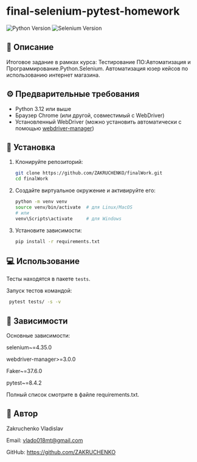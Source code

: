 # final-selenium-pytest-homework


![Python Version](https://img.shields.io/badge/python-3.12-blue.svg)
![Selenium Version](https://img.shields.io/badge/selenium-4.35.0-green.svg)


## 📖 Описание

Итоговое задание в рамках курса: Тестирование ПО:Автоматизация и Программирование.Python.Selenium. Автоматизация юзер кейсов по использованию интернет магазина.

## ⚙️ Предварительные требования

*   Python 3.12 или выше
*   Браузер Chrome (или другой, совместимый с WebDriver)
*   Установленный WebDriver (можно установить автоматически с помощью [webdriver-manager](https://pypi.org/project/webdriver-manager/))

## 🚀 Установка

1.  Клонируйте репозиторий:
    ```bash
    git clone https://github.com/ZAKRUCHENKO/finalWork.git
    cd finalWork
    ```

2.  Создайте виртуальное окружение и активируйте его:
    ```bash
    python -m venv venv
    source venv/bin/activate  # для Linux/MacOS
    # или
    venv\Scripts\activate     # для Windows
    ```

3.  Установите зависимости:
    ```bash
    pip install -r requirements.txt
    ```

## 💻 Использование

Тесты находятся  в пакете `tests`.

Запуск тестов командой:
```bash
 pytest tests/ -s -v
 ```



## 🤝 Зависимости
Основные зависимости:


selenium~=4.35.0


webdriver-manager>=3.0.0


Faker~=37.6.0


pytest~=8.4.2


Полный список смотрите в файле requirements.txt.

## 👤 Автор
Zakruchenko Vladislav

Email: vlado018mt@gmail.com

GitHub: https://github.com/ZAKRUCHENKO